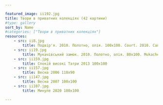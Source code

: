```yaml
---

featured_image: ii192.jpg
title: Твори в приватних колекціях (42 картини)
#type: gallery
sort_by: Name
#categories: ["Твори в приватних колекціях"]
resources:
    - src: ii8.jpg
        title: Подвір'я. 2010. Полотно, олія. 100х100. Court. 2010. Canvas, oil.
    - src: ii19.jpg
        title: Мукачівський замок. 2010. Полотно, олія. 80х100. Mukachevo castle. 2010. Canvas, oil.
    - src: ii159.jpg
        title: Спокій високі Татри 2013 100х100
    - src: ii157.jpg
        title: Весна 2006 110х90
    - src: ii147.jpg
        title: Весна 2007 100х100
    - src: ii107.jpg
        title: Минуле 2020 100х100

---
```

